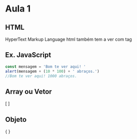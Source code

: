 <!---Mais informações e organização em atualizações futuras--->

# Aula 1
## HTML
HyperText Markup Language
html também tem a ver com tag

## Ex. JavaScript
```js
const mensagem = 'Bom te ver aqui! '
alert(mensagem + (10 * 100) + ' abraços.')
//Bom te ver aqui! 1000 abraços.
```

## Array ou Vetor
[ ]

## Objeto
{ }
